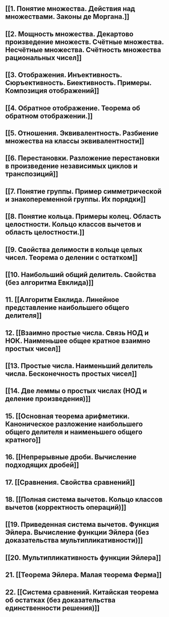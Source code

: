 ## [[1. Понятие множества. Действия над множествами. Законы де Моргана.]]

## [[2. Мощность множества. Декартово произведение множеств. Счётные множества. Несчётные множества. Счётность множества рациональных чисел]]

## [[3. Отображения. Инъективность. Сюръективность. Биективность. Примеры. Композиция отображений]]

## [[4. Обратное отображение. Теорема об обратном отображении.]]

## [[5. Отношения. Эквивалентность. Разбиение множества на классы эквивалентности]]
## [[6. Перестановки. Разложение перестановки в произведение независимых циклов и транспозиций]]

## [[7. Понятие группы. Пример симметрической и знакопеременной группы. Их порядки]]

## [[8. Понятие кольца. Примеры колец. Область целостности. Кольцо классов вычетов и область целостности.]]

## [[9. Свойства делимости в кольце целых чисел. Теорема о делении с остатком]]

## [[10. Наибольший общий делитель. Свойства (без алгоритма Евклида)]]

## 11. [[Алгоритм Евклида. Линейное представление наибольшего общего делителя]]

## 12. [[Взаимно простые числа. Связь НОД и НОК. Наименьшее общее кратное взаимно простых чисел]]

## [[13. Простые числа. Наименьший делитель числа. Бесконечность простых чисел]]

## [[14. Две леммы о простых числах (НОД и деление произведения)]]

## 15. [[Основная теорема арифметики. Каноническое разложение наибольшего общего делителя и наименьшего общего кратного]]

## 16. [[Непрерывные дроби. Вычисление подходящих дробей]]

## 17. [[Сравнения. Свойства сравнений]]

## 18. [[Полная система вычетов. Кольцо классов вычетов (корректность операций)]]

## [[19. Приведенная система вычетов. Функция Эйлера. Вычисление функции Эйлера (без доказательства мультипликативности)]]

## [[20. Мультипликативность функции Эйлера]]
## 21. [[Теорема Эйлера. Малая теорема Ферма]]

## 22. [[Система сравнений. Китайская теорема об остатках (без доказательства единственности решения)]]